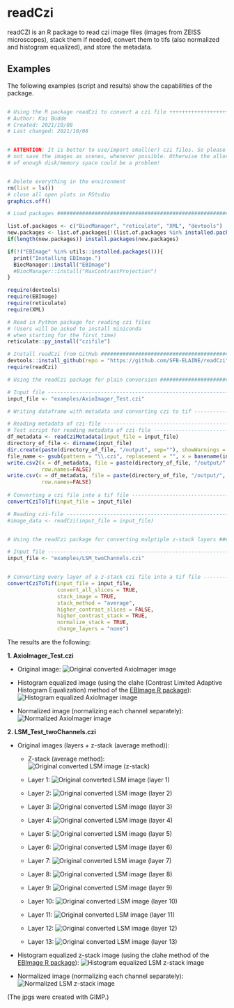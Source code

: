 # readCzi
readCZI is an R package to read czi image files (images from ZEISS microscopes), stack them if needed, convert them to tifs (also normalized and histogram equalized), and store the metadata.

## Examples
The following examples (script and results) show the capabilities of the package.


```R

# Using the R package readCzi to convert a czi file ++++++++++++++++++++++++
# Author: Kai Budde
# Created: 2021/10/08
# Last changed: 2021/10/08


# ATTENTION: It is better to use/import small(er) czi files. So please do
# not save the images as scenes, whenever possible. Otherwise the allocation
# of enough disk/memory space could be a problem!


# Delete everything in the environment
rm(list = ls())
# close all open plots in RStudio
graphics.off()

# Load packages ############################################################

list.of.packages <- c("BiocManager", "reticulate", "XML", "devtools")
new.packages <- list.of.packages[!(list.of.packages %in% installed.packages()[,"Package"])]
if(length(new.packages)) install.packages(new.packages)

if(!("EBImage" %in% utils::installed.packages())){
  print("Installing EBImage.")
  BiocManager::install("EBImage")
  #BiocManager::install("MaxContrastProjection")
}

require(devtools)
require(EBImage)
require(reticulate)
require(XML)

# Read in Python package for reading czi files
# (Users will be asked to install miniconda
# when starting for the first time)
reticulate::py_install("czifile")

# Install readCzi from GitHub ##############################################
devtools::install_github(repo = "https://github.com/SFB-ELAINE/readCzi")
require(readCzi)

# Using the readCzi package for plain conversion ###########################

# Input file ---------------------------------------------------------------
input_file <- "examples/AxioImager_Test.czi"

# Writing dataframe with metadata and converting czi to tif ----------------

# Reading metadata of czi-file ---------------------------------------------
# Test script for reading metadata of czi-file -----------------------------
df_metadata <- readCziMetadata(input_file = input_file)
directory_of_file <- dirname(input_file)
dir.create(paste(directory_of_file, "/output", sep=""), showWarnings = FALSE)
file_name <- gsub(pattern = "\\.czi", replacement = "", x = basename(input_file))
write.csv2(x = df_metadata, file = paste(directory_of_file, "/output/", file_name, "_df_metadata_de.csv", sep=""),
           row.names=FALSE)
write.csv(x = df_metadata, file = paste(directory_of_file, "/output/", file_name, "_df_metadata_en.csv", sep=""),
           row.names=FALSE)
           
# Converting a czi file into a tif file ------------------------------------
convertCziToTif(input_file = input_file)

# Reading czi-file ---------------------------------------------------------
#image_data <- readCzi(input_file = input_file)


# Using the readCzi package for converting mulptiple z-stack layers ########

# Input file ---------------------------------------------------------------
input_file <- "examples/LSM_twoChannels.czi"


# Converting every layer of a z-stack czi file into a tif file -------------
convertCziToTif(input_file = input_file,
                convert_all_slices = TRUE,
                stack_image = TRUE,
                stack_method = "average",
                higher_contrast_slices = FALSE,
                higher_contrast_stack = TRUE,
                normalize_stack = TRUE,
                change_layers = "none")


```

The results are the following:

**1. AxioImager_Test.czi**

  * Original image:
    ![Original converted AxioImager image](https://github.com/SFB-ELAINE/readCzi/blob/main/examples/output_AxioImager_Test/AxioImager_Test_small.jpg?raw=true)
  
  * Histogram equalized image (using the clahe (Contrast Limited Adaptive Histogram Equalization) method of the [EBImage R package](https://rdrr.io/bioc/EBImage/man/clahe.html)):
    ![Histogram equalized AxioImager image](https://github.com/SFB-ELAINE/readCzi/blob/main/examples/output_AxioImager_Test/AxioImager_Test_histogram_equalized_small.jpg?raw=true)
  
  * Normalized image (normalizing each channel separately):
    ![Normalized AxioImager image](https://github.com/SFB-ELAINE/readCzi/blob/main/examples/output_AxioImager_Test/AxioImager_Test_normalized_small.jpg?raw=true)
  
**2. LSM_Test_twoChannels.czi**

  * Original images (layers + z-stack (average method)):
  
    * Z-stack (average method):
    ![Original converted LSM image (z-stack)](https://github.com/SFB-ELAINE/readCzi/blob/main/examples/output_LSM_twoChannels/LSM_twoChannels_zstack_small.jpg?raw=true)
    
    * Layer 1:
    ![Original converted LSM image (layer 1)](https://github.com/SFB-ELAINE/readCzi/blob/main/examples/output_LSM_twoChannels/LSM_twoChannels_z1_small.jpg?raw=true)
    
    * Layer 2:
    ![Original converted LSM image (layer 2)](https://github.com/SFB-ELAINE/readCzi/blob/main/examples/output_LSM_twoChannels/LSM_twoChannels_z2_small.jpg?raw=true)
    
    * Layer 3:
    ![Original converted LSM image (layer 3)](https://github.com/SFB-ELAINE/readCzi/blob/main/examples/output_LSM_twoChannels/LSM_twoChannels_z3_small.jpg?raw=true)
    
    * Layer 4:
    ![Original converted LSM image (layer 4)](https://github.com/SFB-ELAINE/readCzi/blob/main/examples/output_LSM_twoChannels/LSM_twoChannels_z4_small.jpg?raw=true)
    
    * Layer 5:
    ![Original converted LSM image (layer 5)](https://github.com/SFB-ELAINE/readCzi/blob/main/examples/output_LSM_twoChannels/LSM_twoChannels_z5_small.jpg?raw=true)
    
    * Layer 6:
    ![Original converted LSM image (layer 6)](https://github.com/SFB-ELAINE/readCzi/blob/main/examples/output_LSM_twoChannels/LSM_twoChannels_z6_small.jpg?raw=true)
    
    * Layer 7:
    ![Original converted LSM image (layer 7)](https://github.com/SFB-ELAINE/readCzi/blob/main/examples/output_LSM_twoChannels/LSM_twoChannels_z7_small.jpg?raw=true)
    
    * Layer 8:
    ![Original converted LSM image (layer 8)](https://github.com/SFB-ELAINE/readCzi/blob/main/examples/output_LSM_twoChannels/LSM_twoChannels_z8_small.jpg?raw=true)
    
    * Layer 9:
    ![Original converted LSM image (layer 9)](https://github.com/SFB-ELAINE/readCzi/blob/main/examples/output_LSM_twoChannels/LSM_twoChannels_z9_small.jpg?raw=true)
    
    * Layer 10:
    ![Original converted LSM image (layer 10)](https://github.com/SFB-ELAINE/readCzi/blob/main/examples/output_LSM_twoChannels/LSM_twoChannels_z10_small.jpg?raw=true)
    
    * Layer 11:
    ![Original converted LSM image (layer 11)](https://github.com/SFB-ELAINE/readCzi/blob/main/examples/output_LSM_twoChannels/LSM_twoChannels_z11_small.jpg?raw=true)
    
    * Layer 12:
    ![Original converted LSM image (layer 12)](https://github.com/SFB-ELAINE/readCzi/blob/main/examples/output_LSM_twoChannels/LSM_twoChannels_z12_small.jpg?raw=true)
    
    * Layer 13:
    ![Original converted LSM image (layer 13)](https://github.com/SFB-ELAINE/readCzi/blob/main/examples/output_LSM_twoChannels/LSM_twoChannels_z13_small.jpg?raw=true)

  * Histogram equalized z-stack image (using the clahe method of the [EBImage R package](https://rdrr.io/bioc/EBImage/man/clahe.html)):
    ![Histogram equalized LSM z-stack image](https://github.com/SFB-ELAINE/readCzi/blob/main/examples/output_LSM_twoChannels/LSM_twoChannels_zstack_histogram_equalized_small.jpg?raw=true)
  
  * Normalized image (normalizing each channel separately):
    ![Normalized LSM z-stack image](https://github.com/SFB-ELAINE/readCzi/blob/main/examples/output_LSM_twoChannels/LSM_twoChannels_zstack_normalized_small.jpg?raw=true)

(The jpgs were created with GIMP.)
